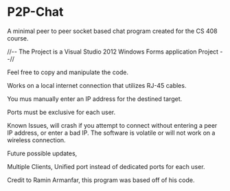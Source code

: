 # P2P-Chat
A minimal peer to peer socket based chat program created for the CS 408 course. 

//-- The Project is a Visual Studio 2012 Windows Forms application Project --//

Feel free to copy and manipulate the code.

Works on a local internet connection that utilizes RJ-45 cables.

You mus manually enter an IP address for the destined target.

Ports must be exclusive for each user.

Known Issues, will crash if you attempt to connect without entering a peer IP address, or enter a bad IP.
The software is volatile or will not work on a wireless connection.

Future possible updates, 

Multiple Clients, Unified port instead of dedicated ports for each user.



Credit to Ramin Armanfar, this program was based off of his code.

